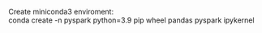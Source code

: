 Create miniconda3 enviroment:  
conda create -n pyspark python=3.9 pip wheel pandas pyspark ipykernel  


